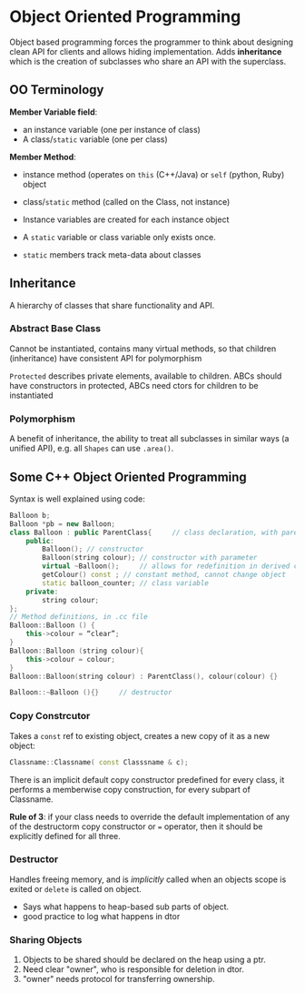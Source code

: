 # Object Oriented Programming
Object based programming forces the programmer to think about designing clean API for clients and allows hiding implementation. Adds **inheritance** which is the creation of subclasses who share an API with the superclass.

## OO Terminology
**Member Variable field**:
- an instance variable (one per instance of class)
- A class/`static` variable (one per class)

**Member Method**:
- instance method (operates on `this` (C++/Java) or `self` (python, Ruby) object 
- class/`static` method (called on the Class, not instance)

- Instance variables are created for each instance object
- A `static` variable or class variable only exists once.
- `static` members track meta-data about classes

## Inheritance
A hierarchy of classes that share functionality and API.

### Abstract Base Class
Cannot be instantiated, contains many virtual methods, so that children (inheritance) have consistent API for polymorphism

`Protected` describes private elements, available to children. ABCs should have constructors in protected, ABCs need ctors for children to be instantiated

### Polymorphism
A benefit of inheritance, the ability to treat all subclasses in similar ways (a unified API), e.g. all `Shapes` can use `.area()`.

## Some C++ Object Oriented Programming

Syntax is well explained using code:
```C++
Balloon b;
Balloon *pb = new Balloon;
class Balloon : public ParentClass{     // class declaration, with parent, in .h file
    public:
        Balloon(); // constructor
        Balloon(string colour); // constructor with parameter
        virtual ~Balloon();     // allows for redefinition in derived classes
        getColour() const ; // constant method, cannot change object
        static balloon_counter; // class variable
    private:
        string colour;
};
// Method definitions, in .cc file
Balloon::Balloon () {
    this->colour = “clear”;
}
Balloon::Balloon (string colour){
    this->colour = colour;
}
Balloon::Balloon(string colour) : ParentClass(), colour(colour) {}     // shorthand syntax, stops double instantiation of object parameters, calls parent constructor

Balloon::~Balloon (){}     // destructor
```

### Copy Constrcutor
Takes a `const` ref to existing object, creates a new copy of it as a new object:
```C++
Classname::Classname( const Classsname & c);
```
There is an implicit default copy constructor predefined for every class, it performs a memberwise copy construction, for every subpart of Classname.

**Rule of 3**: if your class needs to override the default implementation of any of the destructorm copy constructor or `=` operator, then it should be explicitly defined for all three.

### Destructor
Handles freeing memory, and is *implicitly* called when an objects scope is exited or `delete` is called on object.
- Says what happens to heap-based sub parts of object.
- good practice to log what happens in dtor

### Sharing Objects
1. Objects to be shared should be declared on the heap using a ptr.
2. Need clear "owner", who is responsible for deletion in dtor.
3. "owner" needs protocol for transferring ownership.
